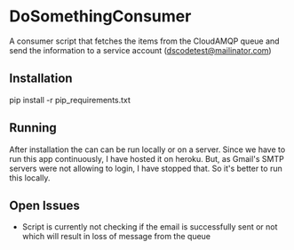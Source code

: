 # DoSomethingConsumer
A consumer script that fetches the items from the CloudAMQP queue and send the information to a service account (dscodetest@mailinator.com)

## Installation
pip install -r pip_requirements.txt

## Running
After installation the can can be run locally or on a server. Since we have to run this app continuously, I have hosted it on heroku. But, as Gmail's SMTP servers were not allowing to login, I have stopped that. So it's better to run this locally.

## Open Issues
* Script is currently not checking if the email is successfully sent or not which will result in loss of message from the queue
